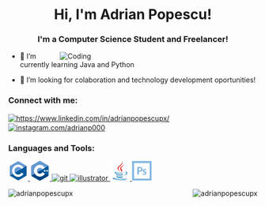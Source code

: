 <h1 align="center">Hi, I'm Adrian Popescu!</h1>
<h3 align="center">I'm a Computer Science Student and Freelancer!</h3>
<img align="right" alt="Coding" width="400" src="https://i.pinimg.com/originals/e8/f4/53/e8f453469a3ec97ecd354df465d73913.gif">

- 🌱 I’m currently learning Java and Python

- 🤝 I’m looking for colaboration and technology development oportunities!

<h3 align="left">Connect with me:</h3>
<p align="left">
<a href="https://www.linkedin.com/in/adrianpopescupx/" target="blank"><img align="center" src="https://raw.githubusercontent.com/rahuldkjain/github-profile-readme-generator/master/src/images/icons/Social/linked-in-alt.svg" alt="https://www.linkedin.com/in/adrianpopescupx/" height="30" width="40" /></a>
<a href="https://instagram.com/instagram.com/adrianp000" target="blank"><img align="center" src="https://raw.githubusercontent.com/rahuldkjain/github-profile-readme-generator/master/src/images/icons/Social/instagram.svg" alt="instagram.com/adrianp000" height="30" width="40" /></a>
</p>

<h3 align="left">Languages and Tools:</h3>
<p align="left"> <a href="https://www.cprogramming.com/" target="_blank" rel="noreferrer"> <img src="https://raw.githubusercontent.com/devicons/devicon/master/icons/c/c-original.svg" alt="c" width="40" height="40"/> </a> <a href="https://www.w3schools.com/cpp/" target="_blank" rel="noreferrer"> <img src="https://raw.githubusercontent.com/devicons/devicon/master/icons/cplusplus/cplusplus-original.svg" alt="cplusplus" width="40" height="40"/> </a> <a href="https://git-scm.com/" target="_blank" rel="noreferrer"> <img src="https://www.vectorlogo.zone/logos/git-scm/git-scm-icon.svg" alt="git" width="40" height="40"/> </a> <a href="https://www.adobe.com/in/products/illustrator.html" target="_blank" rel="noreferrer"> <img src="https://www.vectorlogo.zone/logos/adobe_illustrator/adobe_illustrator-icon.svg" alt="illustrator" width="40" height="40"/> </a> <a href="https://www.java.com" target="_blank" rel="noreferrer"> <img src="https://raw.githubusercontent.com/devicons/devicon/master/icons/java/java-original.svg" alt="java" width="40" height="40"/> </a> <a href="https://www.photoshop.com/en" target="_blank" rel="noreferrer"> <img src="https://raw.githubusercontent.com/devicons/devicon/master/icons/photoshop/photoshop-line.svg" alt="photoshop" width="40" height="40"/> </a> </p>

<p><img align="left" src="https://github-readme-stats.vercel.app/api/top-langs?username=adrianpopescupx&show_icons=true&locale=en&layout=compact" alt="adrianpopescupx" /></p>

<p>&nbsp;<img align="right" src="https://github-readme-stats.vercel.app/api?username=adrianpopescupx&show_icons=true&locale=en" alt="adrianpopescupx" /></p>
